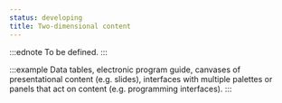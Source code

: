 ```yaml
---
status: developing
title: Two-dimensional content
---
```


:::ednote
To be defined.
:::

:::example
Data tables, electronic program guide, canvases of presentational content (e.g. slides), interfaces with multiple palettes or panels that act on content (e.g. programming interfaces).
:::